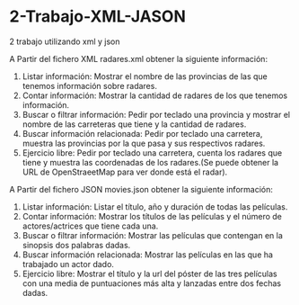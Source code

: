 # 2-Trabajo-XML-JASON
2 trabajo utilizando xml y json


A Partir del fichero XML radares.xml obtener la siguiente información:

   1. Listar información: Mostrar el nombre de las provincias de las que tenemos información sobre radares.
   2. Contar información: Mostrar la cantidad de radares de los que tenemos información.
   3. Buscar o filtrar información: Pedir por teclado una provincia y mostrar el nombre de las carreteras que tiene y la cantidad de radares.
   4. Buscar información relacionada: Pedir por teclado una carretera, muestra las provincias por la que pasa y sus respectivos radares.
   5. Ejercicio libre: Pedir por teclado una carretera, cuenta los radares que tiene y muestra las coordenadas de los radares.(Se puede obtener la URL de OpenStraeetMap para ver donde está el radar).



A Partir del fichero JSON movies.json obtener la siguiente información:

   1. Listar información: Listar el título, año y duración de todas las películas.
   2. Contar información: Mostrar los títulos de las películas y el número de actores/actrices que tiene cada una.
   3. Buscar o filtrar información: Mostrar las películas que contengan en la sinopsis dos palabras dadas.
   4. Buscar información relacionada: Mostrar las películas en las que ha trabajado un actor dado.
   5. Ejercicio libre: Mostrar el título y la url del póster de las tres películas con una media de puntuaciones más alta y lanzadas entre dos fechas dadas.


